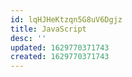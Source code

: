 ```yaml
---
id: lqHJHeKtzqn5G8uV6Dgjz
title: JavaScript
desc: ''
updated: 1629770371743
created: 1629770371743
---
```

